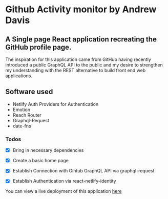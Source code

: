 # Github Activity monitor by Andrew Davis

## A Single page React application recreating the GitHub profile page.  

The inspiration for this application came from GitHub having recently introduced a public GraphQL API to the public and my desire to strengthen my understanding with the REST alternative to build front end web applications.

## Software used
* Netlify Auth Providers for Authentication
* Emotion
* Reach Router
* Graphql-Request
* date-fns


### Todos

- [x] Bring in necessary dependencies
- [x] Create a basic home page
- [x] Establish Connection with Gihtub GraphQL API via graphql-request
- [x] Establish Authentication via react-netlify-identity


You can view a live deployment of this application [here](https://react-github1.netlify.com/)
